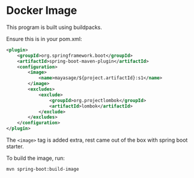 # Docker Image

This program is built using buildpacks.

Ensure this is in your pom.xml:

```xml
<plugin>
    <groupId>org.springframework.boot</groupId>
    <artifactId>spring-boot-maven-plugin</artifactId>
    <configuration>
        <image>
            <name>mayasage/${project.artifactId}:s1</name>
        </image>
        <excludes>
            <exclude>
                <groupId>org.projectlombok</groupId>
                <artifactId>lombok</artifactId>
            </exclude>
        </excludes>
    </configuration>
</plugin>
```

The `<image>` tag is added extra, rest came out of the box with spring boot starter.

To build the image, run:

```shell
mvn spring-boot:build-image
```
